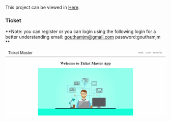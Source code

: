 This project can be viewed in [Here](http://Gauthamjm007.github.io/Ticket-master).



### Ticket

**Note: you can register or you can login using the following login for a better understanding
email: gouthamjm@gmail.com
password:gouthamjm
**

![](ticketmaster.gif)

